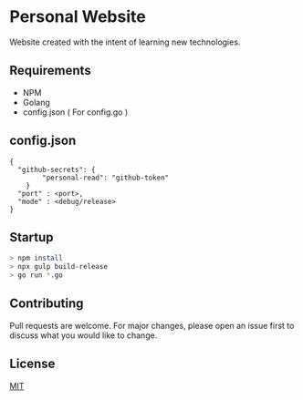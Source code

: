 # Personal Website

Website created with the intent of learning new technologies.

## Requirements

- NPM
- Golang
- config.json ( For config.go )

## config.json
```
{
  "github-secrets": {
        "personal-read": "github-token"
    }
  "port" : <port>,
  "mode" : <debug/release>
}
```

## Startup

```bash
> npm install
> npx gulp build-release
> go run *.go
```

## Contributing
Pull requests are welcome. For major changes, please open an issue first to discuss what you would like to change.

## License
[MIT](https://choosealicense.com/licenses/mit/)
